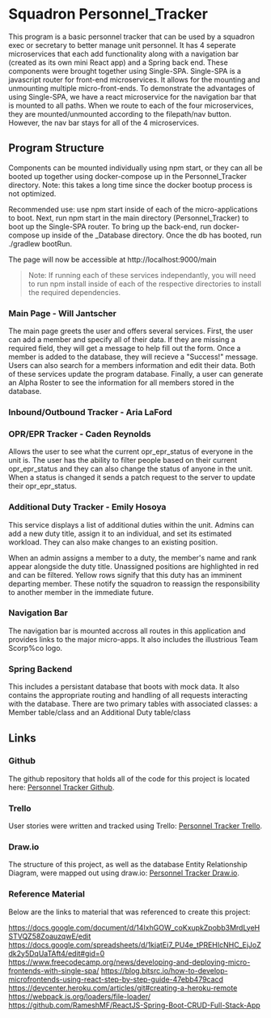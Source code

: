 # Squadron Personnel_Tracker

This program is a basic personnel tracker that can be used by a squadron exec or secretary to better manage unit personnel. It has 4 seperate microservices that each add functionality along with a navigation bar (created as its own mini React app) and a Spring back end. These components were brought together using Single-SPA. Single-SPA is a javascript router for front-end microservices. It allows for the mounting and unmounting multiple micro-front-ends. To demonstrate the advantages of using Single-SPA, we have a react microservice for the navigation bar that is mounted to all paths. When we route to each of the four microservices, they are mounted/unmounted according to the filepath/nav button. However, the nav bar stays for all of the 4 microservices.

## Program Structure

Components can be mounted individually using npm start, or they can all be booted up together using docker-compose up in the Personnel_Tracker directory. Note: this takes a long time since the docker bootup process is not optimized.

Recommended use: use npm start inside of each of the micro-applications to boot. Next, run npm start in the main directory (Personnel_Tracker) to boot up the Single-SPA router. To bring up the back-end, run docker-compose up inside of the \_Database directory. Once the db has booted, run ./gradlew bootRun.

The page will now be accessible at http://localhost:9000/main

> Note: If running each of these services independantly, you will need to run npm install inside of each of the respective directories to install the required dependencies.

### Main Page - Will Jantscher

The main page greets the user and offers several services. First, the user can add a member and specify all of their data. If they are missing a required field, they will get a message to help fill out the form. Once a member is added to the database, they will recieve a "Success!" message. Users can also search for a members information and edit their data. Both of these services update the program database. Finally, a user can generate an Alpha Roster to see the information for all members stored in the database.

### Inbound/Outbound Tracker - Aria LaFord

### OPR/EPR Tracker - Caden Reynolds

Allows the user to see what the current opr_epr_status of everyone in the unit is. The user has the ability to filter people based on their current opr_epr_status and they can also change the status of anyone in the unit. When a status is changed it sends a patch request to the server to update their opr_epr_status.

### Additional Duty Tracker - Emily Hosoya

This service displays a list of additional duties within the unit. Admins can add a new duty title, assign it to an individual, and set its estimated workload. They can also make changes to an existing position.

When an admin assigns a member to a duty, the member's name and rank appear alongside the duty title. Unassigned positions are highlighted in red and can be filtered. Yellow rows signify that this duty has an imminent departing member. These notify the squadron to reassign the responsibility to another member in the immediate future.

### Navigation Bar

The navigation bar is mounted accross all routes in this application and provides links to the major micro-apps. It also includes the illustrious Team Scorp%co logo.

### Spring Backend

This includes a persistant database that boots with mock data. It also contains the appropriate routing and handling of all requests interacting with the database. There are two primary tables with associated classes: a Member table/class and an Additional Duty table/class

###

## Links

### Github

The github repository that holds all of the code for this project is located here: [Personnel Tracker Github](https://github.com/willjantscher/Personnel_Tracker).

### Trello

User stories were written and tracked using Trello: [Personnel Tracker Trello](https://trello.com/b/jq9sAJrF/kanban-template).

### Draw.io

The structure of this project, as well as the database Entity Relationship Diagram, were mapped out using draw.io: [Personnel Tracker Draw.io](https://app.diagrams.net/#G1SoA0oDOcl7YvjJj9s4STxNKjDo51wB9l).

### Reference Material

Below are the links to material that was referenced to create this project:

https://docs.google.com/document/d/14IxhGOW_coKxupkZpobb3MrdLyeHSTVQZ58ZoauzqwE/edit
https://docs.google.com/spreadsheets/d/1kjatEi7_PU4e_tPREHIcNHC_EjJoZdk2y5DqUaTAft4/edit#gid=0
https://www.freecodecamp.org/news/developing-and-deploying-micro-frontends-with-single-spa/
https://blog.bitsrc.io/how-to-develop-microfrontends-using-react-step-by-step-guide-47ebb479cacd
https://devcenter.heroku.com/articles/git#creating-a-heroku-remote
https://webpack.js.org/loaders/file-loader/
https://github.com/RameshMF/ReactJS-Spring-Boot-CRUD-Full-Stack-App
